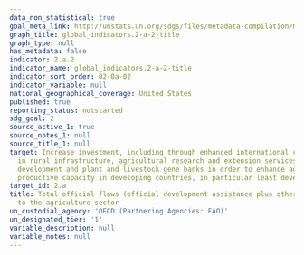 ```yaml
---
data_non_statistical: true
goal_meta_link: http://unstats.un.org/sdgs/files/metadata-compilation/Metadata-Goal-2.pdf
graph_title: global_indicators.2-a-2-title
graph_type: null
has_metadata: false
indicator: 2.a.2
indicator_name: global_indicators.2-a-2-title
indicator_sort_order: 02-0a-02
indicator_variable: null
national_geographical_coverage: United States
published: true
reporting_status: notstarted
sdg_goal: 2
source_active_1: true
source_notes_1: null
source_title_1: null
target: Increase investment, including through enhanced international cooperation,
  in rural infrastructure, agricultural research and extension services, technology
  development and plant and livestock gene banks in order to enhance agricultural
  productive capacity in developing countries, in particular least developed countries
target_id: 2.a
title: Total official flows (official development assistance plus other official flows)
  to the agriculture sector
un_custodial_agency: 'OECD (Partnering Agencies: FAO)'
un_designated_tier: '1'
variable_description: null
variable_notes: null
---
```

